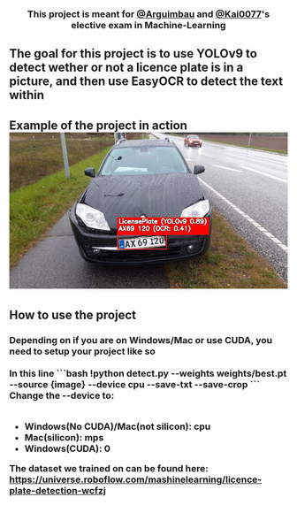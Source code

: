 <h3 align="center">This project is meant for <a href="https://github.com/Arguimbau">@Arguimbau</a> and <a href="https://github.com/Kai0077">@Kai0077</a>'s elective exam in Machine-Learning</h3>
<h2>The goal for this project is to use YOLOv9 to detect wether or not a licence plate is in a picture, and then use EasyOCR to detect the text within
</h2>
<h2> Example of the project in action<br> <img src="sample.jpg"> </h2>
<h2>How to use the project</h2>
<h3>Depending on if you are on Windows/Mac or use CUDA, you need to setup your project like so
<br>
<br>
In this line 
```bash
!python detect.py --weights weights/best.pt --source {image} --device cpu --save-txt --save-crop
```
Change the --device to:
<br><br>
<ul>
<li>Windows(No CUDA)/Mac(not silicon): cpu</li>
<li>Mac(silicon): mps</li>
<li>Windows(CUDA): 0</li>
</ul>

The dataset we trained on can be found here:
https://universe.roboflow.com/mashinelearning/licence-plate-detection-wcfzj
<br>

